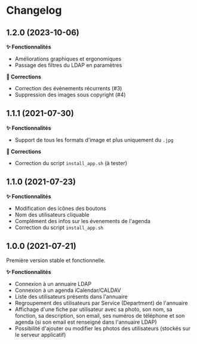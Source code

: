 # Changelog

1.2.0 (2023-10-06)
------------------

**✨ Fonctionnalités**

* Améliorations graphiques et ergonomiques
* Passage des filtres du LDAP en paramètres

**🐛 Corrections**

* Correction des évènements récurrents (#3)
* Suppression des images sous copyright (#4)

1.1.1 (2021-07-30)
------------------

**✨ Fonctionnalités**

* Support de tous les formats d'image et plus uniquement du ``.jpg``

**🐛 Corrections**

* Correction du script ``install_app.sh`` (à tester)

1.1.0 (2021-07-23)
------------------

**✨ Fonctionnalités**

* Modification des icônes des boutons
* Nom des utilisateurs cliquable
* Complément des infos sur les évenements de l'agenda
* Correction du script ``install_app.sh``

1.0.0 (2021-07-21)
------------------

Première version stable et fonctionnelle.

**✨ Fonctionnalités**

* Connexion à un annuaire LDAP
* Connexion à un agenda iCalendar/CALDAV
* Liste des utilisateurs présents dans l'annuaire
* Regroupement des utilisateurs par Service (Department) de l'annuaire
* Affichage d'une fiche par utilisateur avec sa photo, son nom, sa fonction, sa description, son email, ses numéros de téléphone et son agenda (si son email est renseigné dans l'annuaire LDAP)
* Possibilité d'ajouter ou modifier les photos des utilisateurs (stockés sur le serveur applicatif)
